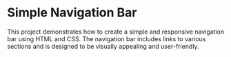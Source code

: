 # Simple Navigation Bar
This project demonstrates how to create a simple and responsive navigation bar using HTML and CSS. The navigation bar includes links to various sections and is designed to be visually appealing and user-friendly.
